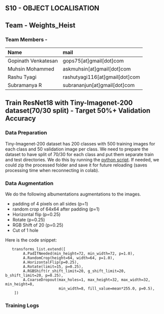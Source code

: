 ## S10 - OBJECT LOCALISATION


## Team - Weights_Heist
### Team Members - 

| Name        | mail           |
|:-------------|:--------------|
|Gopinath Venkatesan|gops75[at]gmail[dot]com|
|Muhsin Mohammed|askmuhsin[at]gmail[dot]com|
|Rashu Tyagi|rashutyagi116[at]gmail[dot]com| 
|Subramanya R|subrananjun[at]gmail[dot]com| 

## Train ResNet18 with Tiny-Imagenet-200 dataset(70/30 split) - Target 50%+ Validation Accuracy

### Data Preparation

Tiny-Imagenet-200 dataset has 200 classes with 500 training images for each class and 50 validation image per class. 
We need to prepare the dataset to have split of 70/30 for each class and put them separate train and test directories.
We do this by running the [python script](https://github.com/eva7wandb/Weights_Heist_Flow/blob/main/prepare_tiny-imagenet-200.py). 
If needed, we could zip the processed folder and save it for future reloading (saves processing time when reconnecting in colab).

### Data Augmentation

We do the following albumentations augmentations to the images. 

   - padding of 4 pixels on all sides (p=1)
   - random crop of 64x64 after padding (p=1)
   - Horizontal flip (p=0.25)
   - Rotate (p=0.25)
   - RGB Shift of 20 (p=0.25)
   - Cut of 1 hole

Here is the code snippet:

       transforms_list.extend([
            A.PadIfNeeded(min_height=72, min_width=72, p=1.0),
            A.RandomCrop(height=64, width=64, p=1.0),
            A.HorizontalFlip(p=0.25),
            A.Rotate(limit=15, p=0.25),
            A.RGBShift(r_shift_limit=20, g_shift_limit=20, b_shift_limit=20, p=0.25),
            A.CoarseDropout(max_holes=1, max_height=32, max_width=32, min_height=8,
                            min_width=8, fill_value=mean*255.0, p=0.5),
        ])

### Training Logs


